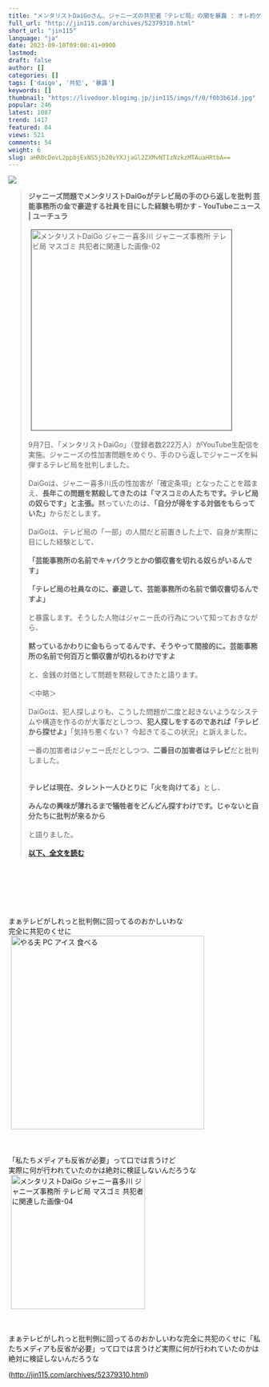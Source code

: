 ```yaml
---
title: "メンタリストDaiGoさん、ジャニーズの共犯者『テレビ局』の闇を暴露 : オレ的ゲーム速報＠刃"
full_url: "http://jin115.com/archives/52379310.html"
short_url: "jin115"
language: "ja"
date: 2023-09-10T09:00:41+0900
lastmod: 
draft: false
author: []
categories: []
tags: ['daigo', '共犯', '暴露']
keywords: []
thumbnail: "https://livedoor.blogimg.jp/jin115/imgs/f/0/f0b3b61d.jpg"
popular: 246
latest: 1087
trend: 1417
featured: 84
views: 521
comments: 54
weight: 6
slug: aHR0cDovL2ppbjExNS5jb20vYXJjaGl2ZXMvNTIzNzkzMTAuaHRtbA==
---
```


![](https://livedoor.blogimg.jp/jin115/imgs/f/0/f0b3b61d.jpg)

<div><a name='more'></a> <blockquote><b>ジャニーズ問題でメンタリストDaiGoがテレビ局の手のひら返しを批判 芸能事務所の金で豪遊する社員を目にした経験も明かす - YouTubeニュース | ユーチュラ </b><br> <br> <img src='https://livedoor.blogimg.jp/jin115/imgs/7/8/78e8f247.png' width='400' border='1' hspace='5' class='pict' alt='メンタリストDaiGo ジャニー喜多川 ジャニーズ事務所 テレビ局 マスゴミ 共犯者に関連した画像-02'><br> <br> 9月7日、「メンタリストDaiGo」（登録者数222万人）がYouTube生配信を実施。ジャニーズの性加害問題をめぐり、手のひら返しでジャニーズを糾弾するテレビ局を批判しました。<br> <br> DaiGoは、ジャニー喜多川氏の性加害が「確定条項」となったことを踏まえ、<b>長年この問題を黙殺してきたのは「マスコミの人たちです。テレビ局の奴らです」と主張。</b>黙っていたのは、<b>「自分が得をする対価をもらっていた」</b>からだとします。<br> <br> DaiGoは、テレビ局の「一部」の人間だと前置きした上で、自身が実際に目にした経験として、<br> <br> <b>「芸能事務所の名前でキャバクラとかの領収書を切れる奴らがいるんです」<br> <br> 「テレビ局の社員なのに、豪遊して、芸能事務所の名前で領収書切るんですよ」</b><br> <br> と暴露します。そうした人物はジャニー氏の行為について知っておきながら、<br> <br> <b>黙っているかわりに金もらってるんです、そうやって間接的に。芸能事務所の名前で何百万と領収書が切れるわけですよ</b><br> <br> と、金銭の対価として問題を黙殺してきたと語ります。<br> <br> ＜中略＞<br> <br> DaiGoは、犯人探しよりも、こうした問題が二度と起きないようなシステムや構造を作るのが大事だとしつつ、<b>犯人探しをするのであれば「テレビから探せよ」</b>「気持ち悪くない？ 今起きてるこの状況」と訴えました。<br> <br> 一番の加害者はジャニー氏だとしつつ、<b>二番目の加害者はテレビ</b>だと批判しました。<br> <br> <br> <b>テレビは現在、タレント一人ひとりに「火を向けてる」</b>とし、<br> <br> <b>みんなの興味が薄れるまで犠牲者をどんどん探すわけです。じゃないと自分たちに批判が来るから</b><br> <br> と語りました。<br> <br> <a href='https://yutura.net/news/archives/100947' target='_blank'><b>以下、全文を読む</b></a></blockquote><br> <br> <br> <br> <br> <br> まぁテレビがしれっと批判側に回ってるのおかしいわな<br> 完全に共犯のくせに<br> <img src='https://livedoor.blogimg.jp/jin115/imgs/9/6/96bce2ef.gif' alt='やる夫 PC アイス 食べる' width='386' border='0' hspace='5' class='pict'><br> <br> <br> <br> 「私たちメディアも反省が必要」って口では言うけど<br> 実際に何が行われていたのかは絶対に検証しないんだろうな<br> <img src='https://livedoor.blogimg.jp/jin115/imgs/9/4/9467b835.gif' width='268' border='0' hspace='5' class='pict' alt='メンタリストDaiGo ジャニー喜多川 ジャニーズ事務所 テレビ局 マスゴミ 共犯者に関連した画像-04'><br> <br> <br> <p>まぁテレビがしれっと批判側に回ってるのおかしいわな完全に共犯のくせに「私たちメディアも反省が必要」って口では言うけど実際に何が行われていたのかは絶対に検証しないんだろうな</p></div>

(http://jin115.com/archives/52379310.html)
